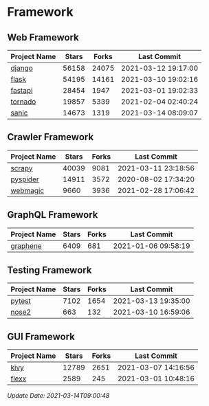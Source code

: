 # Framework

## Web Framework
| Project Name | Stars | Forks | Last Commit |
| ------------ | ----- | ----- | ----------- |
| [django](https://github.com/django/django) | 56158 | 24075 | 2021-03-12 19:17:00 |
| [flask](https://github.com/pallets/flask) | 54195 | 14161 | 2021-03-10 19:02:16 |
| [fastapi](https://github.com/tiangolo/fastapi) | 28454 | 1947 | 2021-03-01 19:02:33 |
| [tornado](https://github.com/tornadoweb/tornado) | 19857 | 5339 | 2021-02-04 02:40:24 |
| [sanic](https://github.com/sanic-org/sanic) | 14673 | 1319 | 2021-03-14 08:09:07 |

## Crawler Framework
| Project Name | Stars | Forks | Last Commit |
| ------------ | ----- | ----- | ----------- |
| [scrapy](https://github.com/scrapy/scrapy) | 40039 | 9081 | 2021-03-11 23:18:56 |
| [pyspider](https://github.com/binux/pyspider) | 14911 | 3572 | 2020-08-02 17:34:20 |
| [webmagic](https://github.com/code4craft/webmagic) | 9660 | 3936 | 2021-02-28 17:06:42 |

## GraphQL Framework
| Project Name | Stars | Forks | Last Commit |
| ------------ | ----- | ----- | ----------- |
| [graphene](https://github.com/graphql-python/graphene) | 6409 | 681 | 2021-01-06 09:58:19 |

## Testing Framework
| Project Name | Stars | Forks | Last Commit |
| ------------ | ----- | ----- | ----------- |
| [pytest](https://github.com/pytest-dev/pytest) | 7102 | 1654 | 2021-03-13 19:35:00 |
| [nose2](https://github.com/nose-devs/nose2) | 663 | 132 | 2021-03-10 16:59:06 |

## GUI Framework
| Project Name | Stars | Forks | Last Commit |
| ------------ | ----- | ----- | ----------- |
| [kivy](https://github.com/kivy/kivy) | 12789 | 2651 | 2021-03-07 14:16:56 |
| [flexx](https://github.com/flexxui/flexx) | 2589 | 245 | 2021-03-01 10:48:16 |

*Update Date: 2021-03-14T09:00:48*
